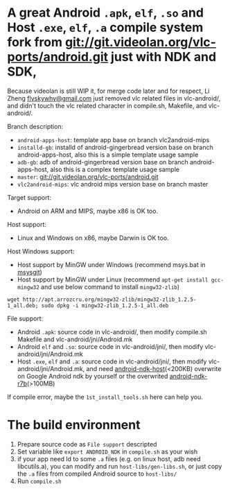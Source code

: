 # A great Android `.apk`, `elf`, `.so` and Host `.exe`, `elf`, `.a` compile system fork from [git://git.videolan.org/vlc-ports/android.git](http://git.videolan.org/?p=vlc-ports/android.git) just with NDK and SDK,

Because videolan is still WIP it, for merge code later and for respect, Li Zheng <flyskywhy@gmail.com> just removed vlc related files in vlc-android/, and didn't touch the vlc related character in compile.sh, Makefile, and vlc-android/.

Branch description:

- `android-apps-host`: template app base on branch vlc2android-mips
- `installd-gb`: installd of android-gingerbread version base on branch android-apps-host, also this is a simple template usage sample
- `adb-gb`: adb of android-gingerbread version base on branch android-apps-host, also this is a complex template usage sample
- `master`: [git://git.videolan.org/vlc-ports/android.git](http://git.videolan.org/?p=vlc-ports/android.git)
- `vlc2android-mips`: vlc android mips version base on branch master

Target support:

- Android on ARM and MIPS, maybe x86 is OK too.

Host support:

- Linux and Windows on x86, maybe Darwin is OK too.

Host Windows support:

- Host support by MinGW under Windows (recommend msys.bat in [msysgit](http://github.com/msysgit/msysgit))
- Host support by MinGW under Linux (recommend `apt-get install gcc-mingw32` and use below command to install `mingw32-zlib`)

`wget http://apt.arrozcru.org/mingw32-zlib/mingw32-zlib_1.2.5-1_all.deb; sudo dpkg -i mingw32-zlib_1.2.5-1_all.deb`


File support:

- Android `.apk`: source code in vlc-android/, then modify compile.sh Makefile and vlc-android/jni/Android.mk
- Android `elf` and `.so`: source code in vlc-android/jni/, then modify vlc-android/jni/Android.mk
- Host `.exe`, `elf` and `.a`: source code in vlc-android/jni/, then modify vlc-android/jni/Android.mk, and need [android-ndk-host](http://github.com/flyskywhy/android-ndk-host)(<200KB) overwrite on Google Android ndk by yourself or the overwrited [android-ndk-r7b](http://github.com/flyskywhy/android-ndk-r7b)(>100MB)

If compile error, maybe the `1st_install_tools.sh` here can help you.

# The build environment

1. Prepare source code as `File support` descripted
2. Set variable like `export ANDROID_NDK` in `compile.sh` as your wish
3. if your app need ld to some `.a` files (e.g. on linux host, adb need libcutils.a), you can modify and run `host-libs/gen-libs.sh`, or just copy the `.a` files from compiled Android source to `host-libs/`
4. Run `compile.sh`
